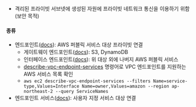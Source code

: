 - 격리된 프라이빗 서브넷에 생성된 자원에 프라이빗 네트워크 통신을 이용하기 위함(보안 목적)
#### 종류
- 엔드포인트([docs](https://docs.aws.amazon.com/ko_kr/vpc/latest/privatelink/aws-services-privatelink-support.html)): AWS 퍼블릭 서비스 대상 프라이빗 연결
	- 게이트웨이 엔드포인트([docs](https://docs.aws.amazon.com/ko_kr/vpc/latest/privatelink/gateway-endpoints.html)): S3, DynamoDB
	- 인터페이스 엔드포인트([docs](https://docs.aws.amazon.com/ko_kr/vpc/latest/privatelink/create-interface-endpoint.html)): 위 대상 외에 나버지 AWS 퍼블릭 서비스
	- [describe-vpc-endpoint-services](https://docs.aws.amazon.com/ko_kr/vpc/latest/privatelink/aws-services-privatelink-support.html#vpce-view-available-services) 명령어로 VPC 엔드포인트를 지원하는 AWS 서비스 목록 확인
	- `aws ec2 describe-vpc-endpoint-services --filters Name=service-type,Values=Interface Name=owner,Values=amazon --region ap-northeast-2 --query ServiceNames`
- 엔드포인트 서비스([docs](https://docs.aws.amazon.com/ko_kr/vpc/latest/privatelink/create-endpoint-service.html)): 사용자 지정 서비스 대상 연결

